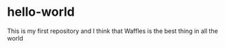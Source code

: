 # hello-world
This is my first repository and I think that Waffles is the best
thing in all the world
